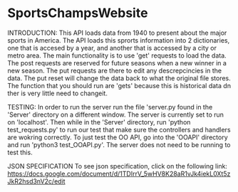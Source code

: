 # SportsChampsWebsite

INTRODUCTION:
This API loads data from 1940 to present about the major sports in America. The API loads this
sprorts information into 2 dictionaries, one that is accesed by a year, and another that is
accessed by a city or metro area. The main functionality is to use 'get' requests to load the data.
The post requests are reserved for future seasons when a new winner in a new season. The put 
requests are there to edit any descrepcincies in the data. The put reset will change the data back 
to what the original file stores. The function that you should run are 'gets' because this is
historical data dn ther is very little need to changeit.

TESTING:
In order to  run the server run the file 'server.py found in the 'Server' directory on a different 
window.  The server is currently set to run on 'localhost'. Then while in the 'Server' directory, run 'python test_requests.py' to run our test that make sure the controllers and handlers are wokring correctly. To just test the OO API, go into the 'OOAPI' directory and run 'python3 test_OOAPI.py'. The server does not need to be running to test this.

JSON SPECIFICATION
To see json specification, click on the following link: https://docs.google.com/document/d/1TDIrrV_5wHV8K28aR1vJk4iekL0Xt5zJkR2hsd3nV2c/edit
